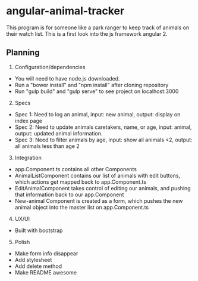 # angular-animal-tracker

This program is for someone like a park ranger to keep track of animals on their watch list. This is a first look into the js framework angular 2.

## Planning

1. Configuration/dependencies
  * You will need to have node.js downloaded.
  * Run a "bower install" and "npm install" after cloning repository
  * Run "gulp build" and "gulp serve" to see project on localhost:3000

2. Specs
  * Spec 1: Need to log an animal, input: new animal, output: display on index page
  * Spec 2: Need to update animals caretakers, name, or age, input: animal, output: updated animal information.
  * Spec 3: Need to filter animals by age, input: show all animals <2, output: all animals less than age 2

3. Integration
  * app.Component.ts contains all other Components
  * AnimalListComponent contains our list of animals with edit buttons, which actions get mapped back to app.Component.ts
  * EditAnimalComponent takes control of editing our animals, and pushing that information back to our app.Component
  * New-animal Component is created as a form, which pushes the new animal object into the master list on app.Component.ts

4. UX/UI
  * Built with bootstrap

5. Polish
  * Make form info disappear 
  * Add stylesheet
  * Add delete method
  * Make README awesome
